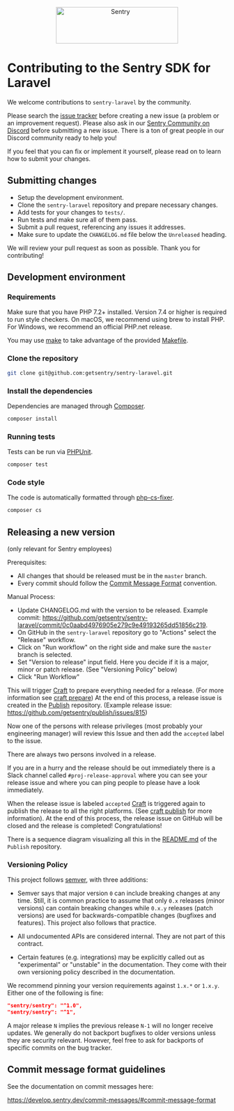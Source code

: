<p align="center">
  <a href="https://sentry.io/?utm_source=github&utm_medium=logo" target="_blank">
    <img src="https://sentry-brand.storage.googleapis.com/sentry-wordmark-dark-280x84.png" alt="Sentry" width="280" height="84">
  </a>
</p>

# Contributing to the Sentry SDK for Laravel

We welcome contributions to `sentry-laravel` by the community.

Please search the [issue tracker](https://github.com/getsentry/sentry-laravel/issues) before creating a new issue (a problem or an improvement request). Please also ask in our [Sentry Community on Discord](https://discord.com/invite/Ww9hbqr) before submitting a new issue. There is a ton of great people in our Discord community ready to help you!

If you feel that you can fix or implement it yourself, please read on to learn how to submit your changes.

## Submitting changes

- Setup the development environment.
- Clone the `sentry-laravel` repository and prepare necessary changes.
- Add tests for your changes to `tests/`.
- Run tests and make sure all of them pass.
- Submit a pull request, referencing any issues it addresses.
- Make sure to update the `CHANGELOG.md` file below the `Unreleased` heading.

We will review your pull request as soon as possible.
Thank you for contributing!

## Development environment

### Requirements

Make sure that you have PHP 7.2+ installed. Version 7.4 or higher is required to run style checkers. On macOS, we recommend using brew to install PHP. For Windows, we recommend an official PHP.net release.

You may use [make](https://www.gnu.org/software/make) to take advantage of the provided [Makefile](Makefile).

### Clone the repository

```bash
git clone git@github.com:getsentry/sentry-laravel.git
```

### Install the dependencies

Dependencies are managed through [Composer](https://getcomposer.org).

```bash
composer install
```

### Running tests

Tests can be run via [PHPUnit](https://phpunit.de).

```bash
composer test
```

### Code style

The code is automatically formatted through [php-cs-fixer](https://cs.symfony.com).

```bash
composer cs
```

## Releasing a new version

(only relevant for Sentry employees)

Prerequisites:

- All changes that should be released must be in the `master` branch.
- Every commit should follow the [Commit Message Format](https://develop.sentry.dev/commit-messages#commit-message-format) convention.

Manual Process:

- Update CHANGELOG.md with the version to be released. Example commit: https://github.com/getsentry/sentry-laravel/commit/0c0aabd4976905e279c9e49193265dd51856c219.
- On GitHub in the `sentry-laravel` repository go to "Actions" select the "Release" workflow.
- Click on "Run workflow" on the right side and make sure the `master` branch is selected.
- Set "Version to release" input field. Here you decide if it is a major, minor or patch release. (See "Versioning Policy" below)
- Click "Run Workflow"

This will trigger [Craft](https://github.com/getsentry/craft) to prepare everything needed for a release. (For more information see [craft prepare](https://github.com/getsentry/craft#craft-prepare-preparing-a-new-release)) At the end of this process, a release issue is created in the [Publish](https://github.com/getsentry/publish) repository. (Example release issue: https://github.com/getsentry/publish/issues/815)

Now one of the persons with release privileges (most probably your engineering manager) will review this Issue and then add the `accepted` label to the issue.

There are always two persons involved in a release.

If you are in a hurry and the release should be out immediately there is a Slack channel called `#proj-release-approval` where you can see your release issue and where you can ping people to please have a look immediately.

When the release issue is labeled `accepted` [Craft](https://github.com/getsentry/craft) is triggered again to publish the release to all the right platforms. (See [craft publish](https://github.com/getsentry/craft#craft-publish-publishing-the-release) for more information). At the end of this process, the release issue on GitHub will be closed and the release is completed! Congratulations!

There is a sequence diagram visualizing all this in the [README.md](https://github.com/getsentry/publish) of the `Publish` repository.

### Versioning Policy

This project follows [semver](https://semver.org), with three additions:

- Semver says that major version `0` can include breaking changes at any time. Still, it is common practice to assume that only `0.x` releases (minor versions) can contain breaking changes while `0.x.y` releases (patch versions) are used for backwards-compatible changes (bugfixes and features). This project also follows that practice.

- All undocumented APIs are considered internal. They are not part of this contract.

- Certain features (e.g. integrations) may be explicitly called out as "experimental" or "unstable" in the documentation. They come with their own versioning policy described in the documentation.

We recommend pinning your version requirements against `1.x.*` or `1.x.y`.
Either one of the following is fine:

```json
"sentry/sentry": "^1.0",
"sentry/sentry": "^1",
```

A major release `N` implies the previous release `N-1` will no longer receive updates. We generally do not backport bugfixes to older versions unless they are security relevant. However, feel free to ask for backports of specific commits on the bug tracker.

## Commit message format guidelines

See the documentation on commit messages here:

https://develop.sentry.dev/commit-messages/#commit-message-format
